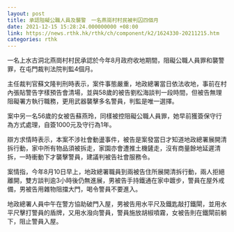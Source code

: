 ```yaml
---
layout: post
title: 承認阻礙公職人員及襲警　一名燕崗村村民被判囚四個月
date: 2021-12-15 15:28:24.000000000 +08:00
link: https://news.rthk.hk/rthk/ch/component/k2/1624330-20211215.htm
categories: rthk
---
```


一名上水古洞北燕崗村村民承認於今年8月政府收地期間，阻礙公職人員罪和襲警罪，在屯門裁判法院判監4個月。

主任裁判官蘇文隆判刑時表示，案件事態嚴重，地政總署當日依法收地，事前在村內張貼警告字樣預告會清場，並與58歲的被告劉松海談判一段時間，但被告無理阻礙署方執行職務，更用武器襲擊多名警員，判監是唯一選擇。

案中另一名56歲的女被告蘇燕玲，同樣被控阻礙公職人員罪，她早前獲簽保守行為方式處理，自簽1000元及守行為1年。

辯方求情時表示，本案不涉社會動盪事件，被告是案發當日才知道地政總署展開清拆行動，家中所有物品須被拆走，家園亦會遭推土機鏟走，沒有商量餘地延遲清拆，一時衝動下才襲擊警員，建議判被告社會服務令。

案情指，今年8月10日早上，地政總署職員到兩被告住所展開清拆行動，兩人拒絕離開，雙方談判逾3小時後仍無進展，男被告手持鐵通在家中踱步，警員在屋外戒備，男被告用雜物阻擋大門，喝令警員不要進入。

地政總署人員中午在警方協助破門入屋，男被告用水平尺及鐵匙敲打鐵閘，並用水平尺擊打警員的盾牌，又用水潑向警員，警員施放胡椒噴霧，女被告則在鐵閘前躺下，阻止警員入屋。
